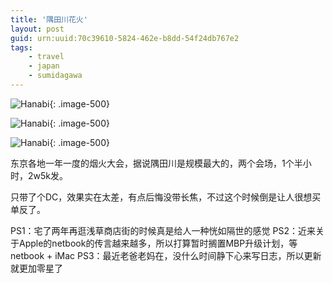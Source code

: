 ```yaml
---
title: '隅田川花火'
layout: post
guid: urn:uuid:70c39610-5824-462e-b8dd-54f24db767e2
tags:
    - travel
    - japan
    - sumidagawa
---
```


![Hanabi](/media/files/2009/07/28/01.jpg"){: .image-500}

![Hanabi](/media/files/2009/07/28/02.jpg"){: .image-500}

![Hanabi](/media/files/2009/07/28/03.jpg"){: .image-500}

东京各地一年一度的烟火大会，据说隅田川是规模最大的，两个会场，1个半小时，2w5k发。

只带了个DC，效果实在太差，有点后悔没带长焦，不过这个时候倒是让人很想买单反了。

PS1：宅了两年再逛浅草商店街的时候真是给人一种恍如隔世的感觉
PS2：近来关于Apple的netbook的传言越来越多，所以打算暂时搁置MBP升级计划，等netbook + iMac
PS3：最近老爸老妈在，没什么时间静下心来写日志，所以更新就更加零星了

